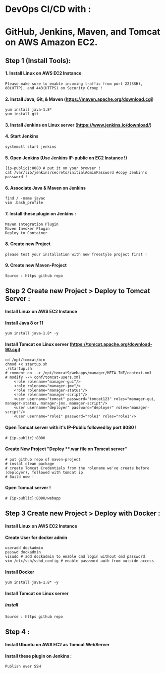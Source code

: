 # DevOps CI/CD with :
# GitHub, Jenkins, Maven, and Tomcat on AWS Amazon EC2.

## Step 1 (Install Tools):
#### 1. Install Linux on AWS EC2 Instance
    Please make sure to enable incoming traffic from port 22(SSH), 80(HTTP), and 443(HTTPS) on Security Group !
#### 2. Install Java, Git, & Maven (https://maven.apache.org/download.cgi)
    yum install java-1.8*
    yum install git
#### 3. Install Jenkins on Linux server (https://www.jenkins.io/download/)
#### 4. Start Jenkins
    systemctl start jenkins
#### 5. Open Jenkins (Use Jenkins IP-public on EC2 Instance !)
    {ip-public}:8080 # put it on your browser !
    cat /var/lib/jenkins/secrets/initialAdminPassword #copy Jenkin's password !
#### 6. Associate Java & Maven on Jenkins
    find / -name javac
    vim .bash_profile
#### 7. Install these plugin on Jenkins :
    Maven Integration Plugin
    Maven Invoker Plugin
    Deploy to Container
#### 8. Create new Project
    please test your installation with new freestyle project first !
#### 9. Create new Maven-Project
    Source : https github repo

## Step 2 Create new Project > Deploy to Tomcat Server :
#### Install Linux on AWS EC2 Instance
#### Install Java 8 or 11
    yum install java-1.8* -y
#### Install Tomcat on Linux server (https://tomcat.apache.org/download-90.cgi)
    cd /opt/tomcat/bin
    chmod +x startup.sh
    ./startup.sh
    # comment on --> /opt/tomcat9/webapps/manager/META-INF/context.xml
    # modify --> conf/tomcat-users.xml
        <role rolename="manager-gui"/>
        <role rolename="manager-jmx"/>
        <role rolename="manager-status"/>
        <role rolename="manager-script"/>
        <user username="tomcat" password="tomcat123" roles="manager-gui, manager-status, manager-jmx, manager-script"/>
        <user username="deployer" password="deployer" roles="manager-script"/>
        <user username="role1" password="role1" roles="role1"/>
#### Open Tomcat server with it's IP-Public followed by port 8080 !
    # {ip-public}:8080
#### Create New Project "Deploy **.war file on Tomcat server"
    # put github repo of maven-project
    # instal clean package
    # create Tomcat Credentials from the rolename we've create before (deployer), followed with tomcat ip
    # Build now !
#### Open Tomcat server !
    # {ip-public}:8080/webapp

## Step 3 Create new Project > Deploy with Docker :
#### Install Linux on AWS EC2 Instance
#### Create User for docker admin
    useradd dockadmin
    passwd dockadmin
    visudo # add dockadmin to enable cmd login without cmd password
    vim /etc/ssh/sshd_config # enable password auth from outside access
    
#### Install Docker
    yum install java-1.8* -y
#### Install Tomcat on Linux server 



##### Install 
    Source : https github repo

## Step 4 :
#### Install Ubuntu on AWS EC2 as Tomcat WebServer

#### Install these plugin on Jenkins :
    Publish over SSH
